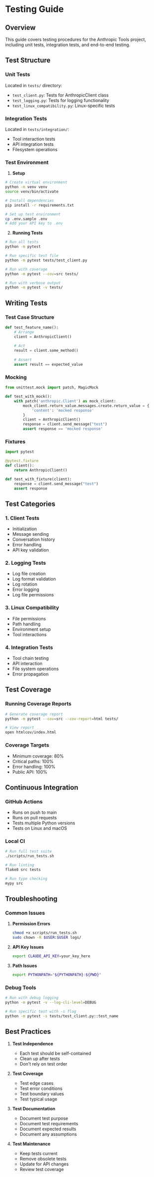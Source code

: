 # Testing Guide

## Overview
This guide covers testing procedures for the Anthropic Tools project, including unit tests, integration tests, and end-to-end testing.

## Test Structure

### Unit Tests
Located in `tests/` directory:
- `test_client.py`: Tests for AnthropicClient class
- `test_logging.py`: Tests for logging functionality
- `test_linux_compatibility.py`: Linux-specific tests

### Integration Tests
Located in `tests/integration/`:
- Tool interaction tests
- API integration tests
- Filesystem operations

### Test Environment

1. **Setup**
```bash
# Create virtual environment
python -m venv venv
source venv/bin/activate

# Install dependencies
pip install -r requirements.txt

# Set up test environment
cp .env.sample .env
# Add your API key to .env
```

2. **Running Tests**
```bash
# Run all tests
python -m pytest

# Run specific test file
python -m pytest tests/test_client.py

# Run with coverage
python -m pytest --cov=src tests/

# Run with verbose output
python -m pytest -v tests/
```

## Writing Tests

### Test Case Structure
```python
def test_feature_name():
    # Arrange
    client = AnthropicClient()
    
    # Act
    result = client.some_method()
    
    # Assert
    assert result == expected_value
```

### Mocking
```python
from unittest.mock import patch, MagicMock

def test_with_mock():
    with patch('anthropic.Client') as mock_client:
        mock_client.return_value.messages.create.return_value = {
            'content': 'mocked response'
        }
        client = AnthropicClient()
        response = client.send_message("test")
        assert response == 'mocked response'
```

### Fixtures
```python
import pytest

@pytest.fixture
def client():
    return AnthropicClient()

def test_with_fixture(client):
    response = client.send_message("test")
    assert response
```

## Test Categories

### 1. Client Tests
- Initialization
- Message sending
- Conversation history
- Error handling
- API key validation

### 2. Logging Tests
- Log file creation
- Log format validation
- Log rotation
- Error logging
- Log file permissions

### 3. Linux Compatibility
- File permissions
- Path handling
- Environment setup
- Tool interactions

### 4. Integration Tests
- Tool chain testing
- API interaction
- File system operations
- Error propagation

## Test Coverage

### Running Coverage Reports
```bash
# Generate coverage report
python -m pytest --cov=src --cov-report=html tests/

# View report
open htmlcov/index.html
```

### Coverage Targets
- Minimum coverage: 80%
- Critical paths: 100%
- Error handling: 100%
- Public API: 100%

## Continuous Integration

### GitHub Actions
- Runs on push to main
- Runs on pull requests
- Tests multiple Python versions
- Tests on Linux and macOS

### Local CI
```bash
# Run full test suite
./scripts/run_tests.sh

# Run linting
flake8 src tests

# Run type checking
mypy src
```

## Troubleshooting

### Common Issues
1. **Permission Errors**
   ```bash
   chmod +x scripts/run_tests.sh
   sudo chown -R $USER:$USER logs/
   ```

2. **API Key Issues**
   ```bash
   export CLAUDE_API_KEY=your_key_here
   ```

3. **Path Issues**
   ```bash
   export PYTHONPATH="${PYTHONPATH}:${PWD}"
   ```

### Debug Tools
```bash
# Run with debug logging
python -m pytest -v --log-cli-level=DEBUG

# Run specific test with -s flag
python -m pytest -s tests/test_client.py::test_name
```

## Best Practices

1. **Test Independence**
   - Each test should be self-contained
   - Clean up after tests
   - Don't rely on test order

2. **Test Coverage**
   - Test edge cases
   - Test error conditions
   - Test boundary values
   - Test typical usage

3. **Test Documentation**
   - Document test purpose
   - Document test requirements
   - Document expected results
   - Document any assumptions

4. **Test Maintenance**
   - Keep tests current
   - Remove obsolete tests
   - Update for API changes
   - Review test coverage 